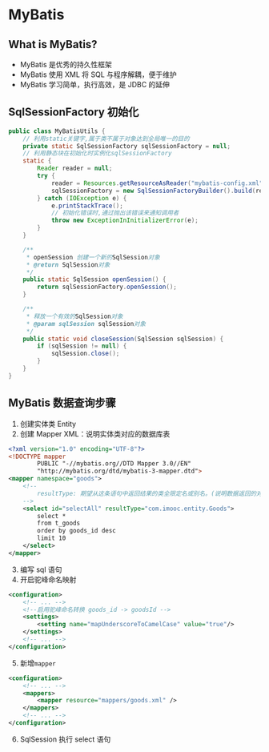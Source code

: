 # MyBatis

## What is MyBatis?

- MyBatis 是优秀的持久性框架
- MyBatis 使用 XML 将 SQL 与程序解耦，便于维护
- MyBatis 学习简单，执行高效，是 JDBC 的延伸

## SqlSessionFactory 初始化

```java
public class MyBatisUtils {
    // 利用static关键字,属于类不属于对象达到全局唯一的目的
    private static SqlSessionFactory sqlSessionFactory = null;
    // 利用静态块在初始化时实例化sqlSessionFactory
    static {
        Reader reader = null;
        try {
            reader = Resources.getResourceAsReader("mybatis-config.xml");
            sqlSessionFactory = new SqlSessionFactoryBuilder().build(reader);
        } catch (IOException e) {
            e.printStackTrace();
            // 初始化错误时,通过抛出该错误来通知调用者
            throw new ExceptionInInitializerError(e);
        }
    }

    /**
     * openSession 创建一个新的SqlSession对象
     * @return SqlSession对象
     */
    public static SqlSession openSession() {
        return sqlSessionFactory.openSession();
    }

    /**
     * 释放一个有效的SqlSession对象
     * @param sqlSession sqlSession对象
     */
    public static void closeSession(SqlSession sqlSession) {
        if (sqlSession != null) {
            sqlSession.close();
        }
    }
}
```

## MyBatis 数据查询步骤

1. 创建实体类 Entity
2. 创建 Mapper XML：说明实体类对应的数据库表

```xml
<?xml version="1.0" encoding="UTF-8"?>
<!DOCTYPE mapper
        PUBLIC "-//mybatis.org//DTD Mapper 3.0//EN"
        "http://mybatis.org/dtd/mybatis-3-mapper.dtd">
<mapper namespace="goods">
    <!--
        resultType: 期望从这条语句中返回结果的类全限定名或别名。(说明数据返回的对象是什么)
    -->
    <select id="selectAll" resultType="com.imooc.entity.Goods">
        select *
        from t_goods
        order by goods_id desc
        limit 10
    </select>
</mapper>
```

3. 编写 sql 语句
4. 开启驼峰命名映射

```xml
<configuration>
    <!-- ... -->
    <!--启用驼峰命名转换 goods_id -> goodsId -->
    <settings>
        <setting name="mapUnderscoreToCamelCase" value="true"/>
    </settings>
    <!-- ... -->
</configuration>
```

5. 新增`mapper`

```xml
<configuration>
    <!-- ... -->
    <mappers>
        <mapper resource="mappers/goods.xml" />
    </mappers>
    <!-- ... -->
</configuration>
```

6. SqlSession 执行 select 语句
